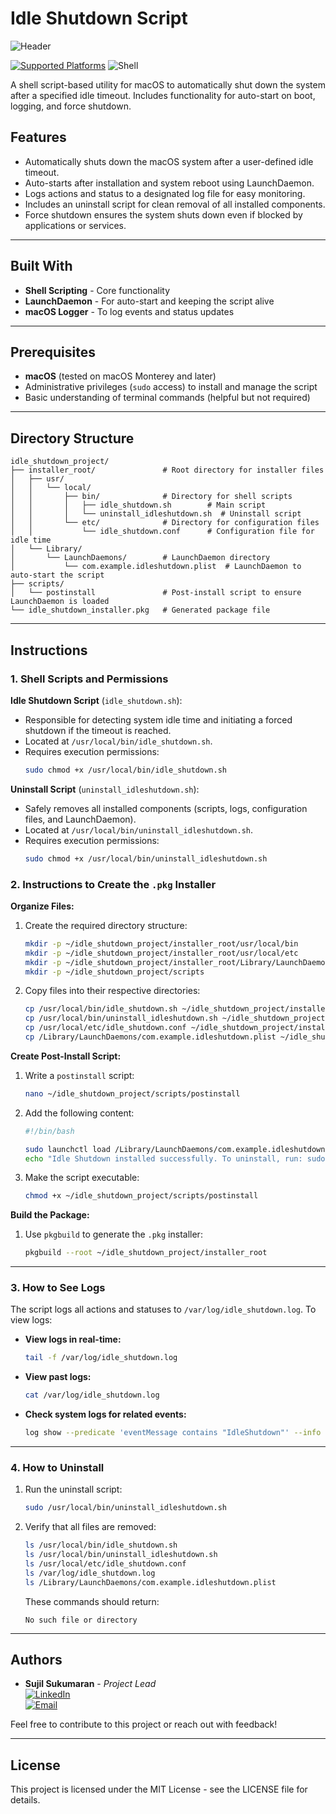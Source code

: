 
# Idle Shutdown Script

![Header](https://i.imgur.com/jo8QAaz.png)

[![Supported Platforms](https://img.shields.io/badge/Supported%20Platforms-macOS-lightgrey)](https://developer.apple.com/macos/)
![Shell](https://img.shields.io/badge/Shell-Scripting-orange)

A shell script-based utility for macOS to automatically shut down the system after a specified idle timeout. Includes functionality for auto-start on boot, logging, and force shutdown.

## Features

- Automatically shuts down the macOS system after a user-defined idle timeout.
- Auto-starts after installation and system reboot using LaunchDaemon.
- Logs actions and status to a designated log file for easy monitoring.
- Includes an uninstall script for clean removal of all installed components.
- Force shutdown ensures the system shuts down even if blocked by applications or services.

---

## Built With

- **Shell Scripting** - Core functionality
- **LaunchDaemon** - For auto-start and keeping the script alive
- **macOS Logger** - To log events and status updates

---

## Prerequisites

- **macOS** (tested on macOS Monterey and later)
- Administrative privileges (`sudo` access) to install and manage the script
- Basic understanding of terminal commands (helpful but not required)

---

## Directory Structure

```
idle_shutdown_project/
├── installer_root/               # Root directory for installer files
│   ├── usr/
│   │   └── local/
│   │       ├── bin/              # Directory for shell scripts
│   │       │   ├── idle_shutdown.sh        # Main script
│   │       │   └── uninstall_idleshutdown.sh  # Uninstall script
│   │       └── etc/              # Directory for configuration files
│   │           └── idle_shutdown.conf      # Configuration file for idle time
│   └── Library/
│       └── LaunchDaemons/        # LaunchDaemon directory
│           └── com.example.idleshutdown.plist  # LaunchDaemon to auto-start the script
├── scripts/
│   └── postinstall               # Post-install script to ensure LaunchDaemon is loaded
└── idle_shutdown_installer.pkg   # Generated package file
```

---

## Instructions

### 1. Shell Scripts and Permissions

**Idle Shutdown Script** (`idle_shutdown.sh`):
- Responsible for detecting system idle time and initiating a forced shutdown if the timeout is reached.
- Located at `/usr/local/bin/idle_shutdown.sh`.
- Requires execution permissions:
  ```bash
  sudo chmod +x /usr/local/bin/idle_shutdown.sh
  ```

**Uninstall Script** (`uninstall_idleshutdown.sh`):
- Safely removes all installed components (scripts, logs, configuration files, and LaunchDaemon).
- Located at `/usr/local/bin/uninstall_idleshutdown.sh`.
- Requires execution permissions:
  ```bash
  sudo chmod +x /usr/local/bin/uninstall_idleshutdown.sh
  ```

### 2. Instructions to Create the `.pkg` Installer

**Organize Files:**
1. Create the required directory structure:
   ```bash
   mkdir -p ~/idle_shutdown_project/installer_root/usr/local/bin
   mkdir -p ~/idle_shutdown_project/installer_root/usr/local/etc
   mkdir -p ~/idle_shutdown_project/installer_root/Library/LaunchDaemons
   mkdir -p ~/idle_shutdown_project/scripts
   ```

2. Copy files into their respective directories:
   ```bash
   cp /usr/local/bin/idle_shutdown.sh ~/idle_shutdown_project/installer_root/usr/local/bin/
   cp /usr/local/bin/uninstall_idleshutdown.sh ~/idle_shutdown_project/installer_root/usr/local/bin/
   cp /usr/local/etc/idle_shutdown.conf ~/idle_shutdown_project/installer_root/usr/local/etc/
   cp /Library/LaunchDaemons/com.example.idleshutdown.plist ~/idle_shutdown_project/installer_root/Library/LaunchDaemons/
   ```

**Create Post-Install Script:**
1. Write a `postinstall` script:
   ```bash
   nano ~/idle_shutdown_project/scripts/postinstall
   ```

2. Add the following content:
   ```bash
   #!/bin/bash

   sudo launchctl load /Library/LaunchDaemons/com.example.idleshutdown.plist
   echo "Idle Shutdown installed successfully. To uninstall, run: sudo /usr/local/bin/uninstall_idleshutdown.sh"
   ```

3. Make the script executable:
   ```bash
   chmod +x ~/idle_shutdown_project/scripts/postinstall
   ```

**Build the Package:**
1. Use `pkgbuild` to generate the `.pkg` installer:
   ```bash
   pkgbuild --root ~/idle_shutdown_project/installer_root             --scripts ~/idle_shutdown_project/scripts             --identifier com.example.idleshutdown             --version 1.0             --install-location /             idle_shutdown_installer.pkg
   ```

---

### 3. How to See Logs

The script logs all actions and statuses to `/var/log/idle_shutdown.log`. To view logs:

- **View logs in real-time:**
  ```bash
  tail -f /var/log/idle_shutdown.log
  ```

- **View past logs:**
  ```bash
  cat /var/log/idle_shutdown.log
  ```

- **Check system logs for related events:**
  ```bash
  log show --predicate 'eventMessage contains "IdleShutdown"' --info
  ```

---

### 4. How to Uninstall

1. Run the uninstall script:
   ```bash
   sudo /usr/local/bin/uninstall_idleshutdown.sh
   ```

2. Verify that all files are removed:
   ```bash
   ls /usr/local/bin/idle_shutdown.sh
   ls /usr/local/bin/uninstall_idleshutdown.sh
   ls /usr/local/etc/idle_shutdown.conf
   ls /var/log/idle_shutdown.log
   ls /Library/LaunchDaemons/com.example.idleshutdown.plist
   ```

   These commands should return:
   ```
   No such file or directory
   ```

---

## Authors

* **Sujil Sukumaran** - *Project Lead*  
  [![LinkedIn](https://img.shields.io/badge/LinkedIn-Sujil-blue)](https://www.linkedin.com/in/sujilsukumaran/)  
  [![Email](https://img.shields.io/badge/Email-sujil.v.sukumaran%40gmail.com-orange)](mailto:sujil.v.sukumaran@gmail.com)

Feel free to contribute to this project or reach out with feedback!

---

## License

This project is licensed under the MIT License - see the LICENSE file for details.
